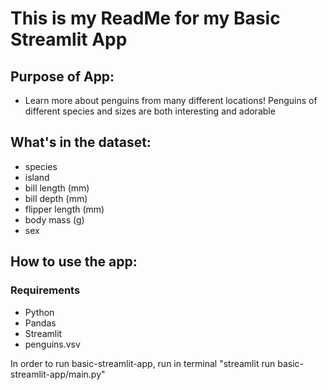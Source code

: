 # This is my ReadMe for my Basic Streamlit App

## Purpose of App:
- Learn more about penguins from many different locations! Penguins of different species and sizes are both interesting and adorable

## What's in the dataset:
- species
- island
- bill length (mm)
- bill depth (mm)
- flipper length (mm)
- body mass (g)
- sex

## How to use the app:

### Requirements
- Python
- Pandas
- Streamlit
- penguins.vsv

In order to run basic-streamlit-app, run in terminal "streamlit run basic-streamlit-app/main.py"
